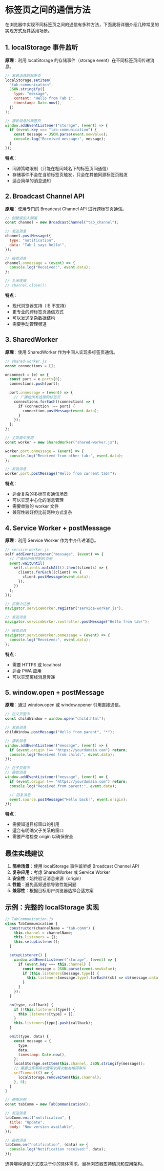 # 标签页之间的通信方法

在浏览器中实现不同标签页之间的通信有多种方法，下面我将详细介绍几种常见的实现方式及其适用场景。

## 1. localStorage 事件监听

**原理**：利用 localStorage 的存储事件（storage event）在不同标签页间传递消息。

```javascript
// 发送消息的标签页
localStorage.setItem(
  "tab-communication",
  JSON.stringify({
    type: "message",
    content: "Hello from Tab 1",
    timestamp: Date.now(),
  })
);

// 接收消息的标签页
window.addEventListener("storage", (event) => {
  if (event.key === "tab-communication") {
    const message = JSON.parse(event.newValue);
    console.log("Received message:", message);
  }
});
```

**特点**：

- 同源策略限制（只能在相同域名下的标签页间通信）
- 存储事件不会在当前标签页触发，只会在其他同源标签页触发
- 适合简单的消息通知

## 2. Broadcast Channel API

**原理**：使用专门的 Broadcast Channel API 进行跨标签页通信。

```javascript
// 创建或加入频道
const channel = new BroadcastChannel("tab_channel");

// 发送消息
channel.postMessage({
  type: "notification",
  data: "Tab 1 says hello!",
});

// 接收消息
channel.onmessage = (event) => {
  console.log("Received:", event.data);
};

// 关闭连接
// channel.close();
```

**特点**：

- 现代浏览器支持（IE 不支持）
- 更专业的跨标签页通信方式
- 可以发送复杂数据结构
- 需要手动管理频道

## 3. SharedWorker

**原理**：使用 SharedWorker 作为中间人实现多标签页通信。

```javascript
// shared-worker.js
const connections = [];

onconnect = (e) => {
  const port = e.ports[0];
  connections.push(port);

  port.onmessage = (event) => {
    // 广播给所有连接的标签页
    connections.forEach((connection) => {
      if (connection !== port) {
        connection.postMessage(event.data);
      }
    });
  };
};

// 主页面中使用
const worker = new SharedWorker("shared-worker.js");

worker.port.onmessage = (event) => {
  console.log("Received from other tab:", event.data);
};

// 发送消息
worker.port.postMessage("Hello from current tab!");
```

**特点**：

- 适合复杂的多标签页通信场景
- 可以实现中心化的消息管理
- 需要单独的 worker 文件
- 兼容性较好但比前两种方式复杂

## 4. Service Worker + postMessage

**原理**：利用 Service Worker 作为中介传递消息。

```javascript
// service-worker.js
self.addEventListener("message", (event) => {
  // 广播给所有控制的页面
  event.waitUntil(
    self.clients.matchAll().then((clients) => {
      clients.forEach((client) => {
        client.postMessage(event.data);
      });
    })
  );
});

// 页面中注册
navigator.serviceWorker.register("service-worker.js");

// 发送消息
navigator.serviceWorker.controller.postMessage("Hello from tab!");

// 接收消息
navigator.serviceWorker.onmessage = (event) => {
  console.log("Received:", event.data);
};
```

**特点**：

- 需要 HTTPS 或 localhost
- 适合 PWA 应用
- 可以实现离线消息传递

## 5. window.open + postMessage

**原理**：通过 window.open 或 window.opener 引用直接通信。

```javascript
// 在父页面中
const childWindow = window.open("child.html");

// 发送消息
childWindow.postMessage("Hello from parent", "*");

// 接收消息
window.addEventListener("message", (event) => {
  if (event.origin !== "https://yourdomain.com") return;
  console.log("Received from child:", event.data);
});

// 在子页面中
// 接收消息
window.addEventListener("message", (event) => {
  if (event.origin !== "https://yourdomain.com") return;
  console.log("Received from parent:", event.data);

  // 回复消息
  event.source.postMessage("Hello back!", event.origin);
});
```

**特点**：

- 需要知道目标窗口的引用
- 适合有明确父子关系的窗口
- 需要严格检查 origin 以确保安全

## 最佳实践建议

1. **简单场景**：使用 localStorage 事件监听或 Broadcast Channel API
2. **复杂应用**：考虑 SharedWorker 或 Service Worker
3. **安全性**：始终验证消息来源（origin）
4. **性能**：避免高频通信导致性能问题
5. **兼容性**：根据目标用户浏览器选择合适方案

## 示例：完整的 localStorage 实现

```javascript
// TabCommunication.js
class TabCommunication {
  constructor(channelName = "tab-comm") {
    this.channel = channelName;
    this.listeners = {};
    this.setupListener();
  }

  setupListener() {
    window.addEventListener("storage", (event) => {
      if (event.key === this.channel) {
        const message = JSON.parse(event.newValue);
        if (this.listeners[message.type]) {
          this.listeners[message.type].forEach((cb) => cb(message.data));
        }
      }
    });
  }

  on(type, callback) {
    if (!this.listeners[type]) {
      this.listeners[type] = [];
    }
    this.listeners[type].push(callback);
  }

  emit(type, data) {
    const message = {
      type,
      data,
      timestamp: Date.now(),
    };
    localStorage.setItem(this.channel, JSON.stringify(message));
    // 需要立即移除以便可以再次触发相同事件
    setTimeout(() => {
      localStorage.removeItem(this.channel);
    }, 0);
  }
}

// 使用示例
const tabComm = new TabCommunication();

// 发送消息
tabComm.emit("notification", {
  title: "Update",
  body: "New version available",
});

// 接收消息
tabComm.on("notification", (data) => {
  console.log("Notification received:", data);
});
```

选择哪种通信方式取决于你的具体需求、目标浏览器支持情况和应用架构。
